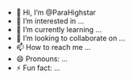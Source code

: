 - 👋 Hi, I’m @ParaHighstar
- 👀 I’m interested in ...
- 🌱 I’m currently learning ...
- 💞️ I’m looking to collaborate on ...
- 📫 How to reach me ...
- 😄 Pronouns: ...
- ⚡ Fun fact: ...

<!---
ParaHighstar/ParaHighstar is a ✨ special ✨ repository because its `README.md` (this file) appears on your GitHub profile.
You can click the Preview link to take a look at your changes.
--->
